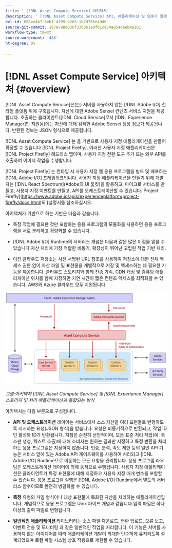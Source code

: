 ```yaml
---
title: ' [!DNL Asset Compute Service] 아키텍처'
description: ' [!DNL Asset Compute Service] API, 애플리케이션 및 SDK가 함께 작동하여 클라우드 기반의 자산 처리 서비스를 제공하는 방법.'
exl-id: 658ee4b7-5eb1-4109-b263-1b7d705e49d6
source-git-commit: 187a788d036f33b361a0fd1ca34a854daeb4a101
workflow-type: tm+mt
source-wordcount: '485'
ht-degree: 0%

---
```


# [!DNL Asset Compute Service] 아키텍처 {#overview}

[!DNL Asset Compute Service]은(는) 서버를 사용하지 않는 [!DNL Adobe I/O] 런타임 플랫폼 위에 구축됩니다. 자산에 대한 Adobe Sensei 컨텐츠 서비스 지원을 제공합니다. 호출하는 클라이언트([!DNL Cloud Service]로서 [!DNL Experience Manager]만 지원됨)에는 자산에 대해 검색한 Adobe Sensei 생성 정보가 제공됩니다. 반환된 정보는 JSON 형식으로 제공됩니다.

[!DNL Asset Compute Service] 는 을 기반으로 사용자 지정 애플리케이션을 만들어 확장할 수 있습니다 [!DNL Project Firefly]. 이러한 사용자 지정 애플리케이션은 [!DNL Project Firefly] 헤드리스 앱이며, 사용자 지정 전환 도구 추가 또는 외부 API를 호출하여 이미지 작업을 수행합니다.

[!DNL Project Firefly] 는 런타임 시 사용자 지정 웹 응용 프로그램을 빌드 및 배포하는  [!DNL Adobe I/O] 프레임워크입니다. 사용자 지정 애플리케이션을 만들기 위해 개발자는 [!DNL React Spectrum](Adobe의 UI 툴킷)을 활용하고, 마이크로 서비스를 만들고, 사용자 지정 이벤트를 만들고, API를 오케스트레이션할 수 있습니다. Project Firefly](https://www.adobe.io/apis/experienceplatform/project-firefly/docs.html)의 [설명서를 참조하십시오.

아키텍처가 기반으로 하는 기반은 다음과 같습니다.

* 특정 작업에 필요한 것만 포함하는 응용 프로그램의 모듈화를 사용하면 응용 프로그램을 서로 분리하고 경량화할 수 있습니다.

* [!DNL Adobe I/O] Runtime의 서버리스 개념은 다음과 같은 많은 이점을 얻을 수 있습니다.자산 처리에 가장 적합한 비동기, 확장성이 뛰어난 고립된 작업 기반 처리.

* 이진 클라우드 저장소는 사전 서명된 URL 참조를 사용하여 저장소에 대한 전체 액세스 권한 없이 자산 파일 및 표현물을 개별적으로 저장 및 액세스하는 데 필요한 기능을 제공합니다. 클라우드 스토리지와 함께 전송 가속, CDN 캐싱 및 컴퓨팅 애플리케이션 위치를 함께 지정하면 지연 시간이 짧은 컨텐츠 액세스를 최적화할 수 있습니다. AWS와 Azure 클라우드 모두 지원됩니다.

![asset compute 서비스 아키텍처](assets/architecture-diagram.png)

*그림:아키텍처  [!DNL Asset Compute Service] 및  [!DNL Experience Manager]스토리지 및 처리 애플리케이션과 통합되는 방식*

아키텍처는 다음 부분으로 구성됩니다.

* **API 및 오케스트레이션** 레이어는 서비스에서 소스 자산을 여러 표현물로 변형하도록 지시하는 요청(JSON 형식)을 받습니다. 요청은 비동기적으로 반환되고, 작업 ID인 활성화 ID가 반환됩니다. 지침은 순전히 선언적이며, 모든 표준 처리 작업(예: 축소판 생성, 텍스트 추출)에 대해 소비자는 원하는 결과만 지정하고 특정 변환을 처리하는 응용 프로그램은 지정하지 않습니다. 인증, 분석, 속도 제한 등의 일반 API 기능은 서비스 앞에 있는 Adobe API 게이트웨이를 사용하여 처리되고 [!DNL Adobe I/O] Runtime으로 이동하는 모든 요청을 관리합니다. 응용 프로그램 라우팅은 오케스트레이션 레이어에 의해 동적으로 수행됩니다. 사용자 지정 애플리케이션은 클라이언트가 특정 표현물에 대해 지정하고 사용자 지정 매개 변수를 포함할 수 있습니다. 응용 프로그램 실행은 [!DNL Adobe I/O] Runtime에서 별도의 서버리스 함수이므로 완전히 병렬화할 수 있습니다.

* **특정** 유형의 파일 형식이나 대상 표현물에 특화된 자산을 처리하는 애플리케이션입니다. 개념적으로 응용 프로그램은 Unix 파이프 개념과 같습니다.입력 파일은 하나 이상의 출력 파일로 변형됩니다.

* **일반적인  [애플리케이션 ](https://github.com/adobe/asset-compute-sdk)** 라이브러리는 소스 파일 다운로드, 변환 업로드, 오류 보고, 이벤트 전송 및 모니터링 과 같은 일반적인 작업을 처리합니다. 이 기능은 서버를 사용하지 않는 아이디어를 따라 애플리케이션 개발이 최대한 단순하게 유지되도록 설계되었으며 로컬 파일 시스템 상호 작용으로 제한될 수 있습니다.

<!-- TBD:

* About the YAML file?
* See [https://github.com/AdobeDocs/project-firefly/blob/master/getting_started/first_app.md#5-anatomy-of-a-project-firefly-application](https://github.com/AdobeDocs/project-firefly/blob/master/getting_started/first_app.md#5-anatomy-of-a-project-firefly-application).

* minimize description to custom applications
* remove all internal stuff (e.g. Photoshop application, API Gateway) from text and diagram
* update diagram to focus on 3rd party custom applications ONLY
* Explain important transactions/handshakes?
* Flow of assets/control? See the illustration on the Nui diagrams wiki.
* Illustrations. See the SVG shared by Alex.
* Exceptions? Limitations? Call-outs? Gotchas?
* Do we want to add what basic processing is not available currently, that is expected by existing AEM customers?
-->
